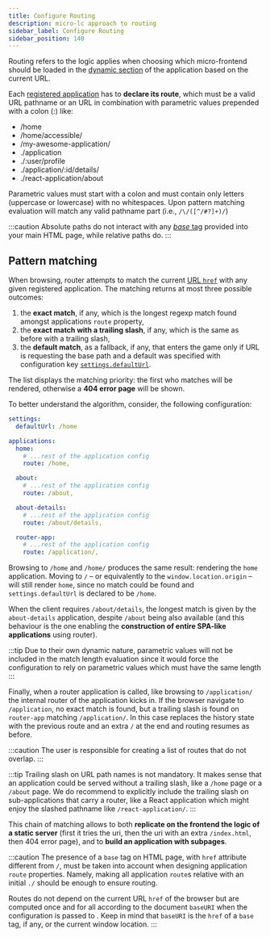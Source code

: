 ```yaml
---
title: Configure Routing
description: micro-lc approach to routing
sidebar_label: Configure Routing
sidebar_position: 140
---
```


Routing refers to the logic <micro-lc></micro-lc> applies when choosing which micro-frontend should be loaded in the
[dynamic section](../concepts/separation-of-concerns.md) of the application based on the current URL.

Each [registered application](./applications) has to **declare its route**, which must be a valid URL pathname
or an URL in combination with parametric values prepended with a colon (:) like:
- /home
- /home/accessible/
- /my-awesome-application/
- ./application
- ./:user/profile
- ./application/:id/details/
- ./react-application/about

Parametric values must start with a colon and must contain only letters (uppercase or lowercase)
with no whitespaces. Upon pattern matching evaluation will match any valid pathname part (i.e., `/\/([^/#?]+)/`)

:::caution
Absolute paths do not interact with any [_base_ tag](https://developer.mozilla.org/en-US/docs/Web/HTML/Element/base)
provided into your main HTML page, while relative paths do.
:::

## Pattern matching

When browsing, <micro-lc></micro-lc> router attempts to match the current 
[URL `href`](https://developer.mozilla.org/en-US/docs/Web/API/URL/href) with any given registered application. The
matching returns at most three possible outcomes:
1. the **exact match**, if any, which is the longest regexp match found amongst applications `route` property,
2. the **exact match with a trailing slash**, if any, which is the same as before with a trailing slash,
3. the **default match**, as a fallback, if any, that enters the game only if URL is requesting the base path and a
default was specified with configuration key [`settings.defaultUrl`](../../api/micro-lc-web-component.md#defaulturl).

The list displays the matching priority: the first who matches will be rendered, otherwise a **404 error page** will be
shown.

To better understand the algorithm, consider, the following configuration:

```yaml title=micro-lc.config.yaml
settings:
  defaultUrl: /home

applications:
  home:
    # ...rest of the application config
    route: /home,

  about:
    # ...rest of the application config
    route: /about,

  about-details:
    # ...rest of the application config
    route: /about/details,

  router-app:
    # ...rest of the application config
    route: /application/,
```

Browsing to `/home` and `/home/` produces the same result: rendering the `home` application.
Moving to `/` – or equivalently to the `window.location.origin` – will still render `home`, since no match could be
found and `settings.defaultUrl` is declared to be `/home`.

When the client requires `/about/details`, the longest match is given by the `about-details` application, despite `/about`
being also available (and this behaviour is the one enabling the **construction of entire SPA-like applications** using
<micro-lc></micro-lc> router).

:::tip
Due to their own dynamic nature, parametric values will not be included in the match length evaluation
since it would force the configuration to rely on parametric values which must have the same length
:::

Finally, when a router application is called, like browsing to `/application/` the internal router of the application
kicks in. If the browser navigate to `/application`, no exact match is found, but a trailing slash is found on
`router-app` matching `/application/`. In this case <micro-lc></micro-lc> replaces the history state with the previous
route and an extra `/` at the end and routing resumes as before.

:::caution
The user is responsible for creating a list of routes that do not overlap.
:::

:::tip
Trailing slash on URL path names is not mandatory. It makes sense that an application could be served without a trailing
slash, like a `/home` page or a `/about` page. We do recommend to explicitly include the trailing slash on sub-applications
that carry a router, like a React application which might enjoy the slashed pathname like `/react-application/`.
:::

This chain of matching allows to both **replicate on the frontend the logic of a static server** (first it tries the uri,
then the uri with an extra `/index.html`, then 404 error page), and to **build an application with subpages**.

:::caution
The presence of a `base` tag on <micro-lc></micro-lc> HTML page, with `href` attribute different from `/`, must be taken
into account when designing application `route` properties. Namely, making all application `route`s relative with an
initial `./` should be enough to ensure routing.

Routes do not depend on the current URL `href` of the browser but are computed once and for all according to the document
`baseURI` when the configuration is passed to <micro-lc></micro-lc>. Keep in mind that `baseURI` is the `href` of a 
`base` tag, if any, or the current window location.
:::
